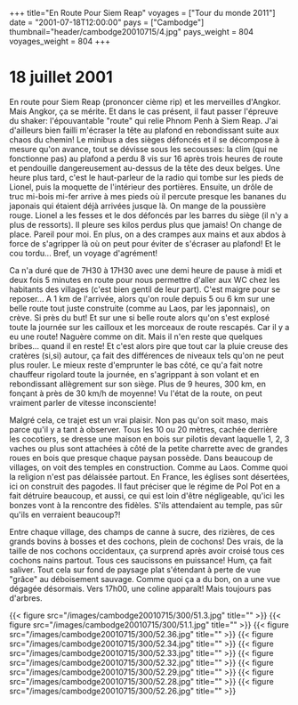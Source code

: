 +++
title="En Route Pour Siem Reap"
voyages = ["Tour du monde 2011"]
date = "2001-07-18T12:00:00"
pays = ["Cambodge"]
thumbnail="header/cambodge20010715/4.jpg"
pays_weight = 804
voyages_weight = 804
+++
#  18 juillet 2001

En route pour Siem Reap (prononcer cième rip) et les merveilles d'Angkor. Mais 
Angkor, ça se mérite. Et dans le cas présent, il faut passer l'épreuve du shaker: 
l'épouvantable "route" qui relie Phnom Penh à Siem Reap. J'ai d'ailleurs bien 
failli m'écraser la tête au plafond en rebondissant suite aux chaos du chemin! 
Le minibus a des sièges défoncés et il se décompose à mesure qu'on avance, tout 
se dévisse sous les secousses: la clim (qui ne fonctionne pas) au plafond a 
perdu 8 vis sur 16 après trois heures de route et pendouille dangereusement 
au-dessus de la tête des deux belges. Une heure plus tard, c'est le haut-parleur 
de la radio qui tombe sur les pieds de Lionel, puis la moquette de l'intérieur 
des portières. Ensuite, un drôle de truc mi-bois mi-fer arrive à mes pieds où 
il percute presque les bananes du japonais qui étaient déjà arrivées jusque 
là. On mange de la poussière rouge. Lionel a les fesses et le dos défoncés par 
les barres du siège (il n'y a plus de ressorts). Il pleure ses kilos perdus 
plus que jamais! On change de place. Pareil pour moi. En plus, on a des crampes 
aux mains et aux abdos à force de s'agripper là où on peut pour éviter de s'écraser 
au plafond! Et le cou tordu... Bref, un voyage d'agrément!

Ca n'a duré que de 7H30 à 17H30 avec une demi heure de pause à midi et deux 
fois 5 minutes en route pour nous permettre d'aller aux WC chez les habitants 
des villages (c'est bien gentil de leur part). C'est maigre pour se reposer... 
A 1 km de l'arrivée, alors qu'on roule depuis 5 ou 6 km sur une belle route 
tout juste construite (comme au Laos, par les japonnais), on crève. Si près 
du but! Et sur une si belle route alors qu'on s'est explosé toute la journée 
sur les cailloux et les morceaux de route rescapés. Car il y a eu une route! 
Naguère comme on dit. Mais il n'en reste que quelques bribes... quand il en 
reste! Et c'est alors pire que tout car la pluie creuse des cratères (si,si) 
autour, ça fait des différences de niveaux tels qu'on ne peut plus rouler. Le 
mieux reste d'emprunter le bas côté, ce qu'a fait notre chauffeur rigolard toute 
la journée, en s'agrippant à son volant et en rebondissant allègrement sur son 
siège. Plus de 9 heures, 300 km, en fonçant à près de 30 km/h de moyenne! Vu 
l'état de la route, on peut vraiment parler de vitesse inconsciente!

Malgré cela, ce trajet est un vrai plaisir. Non pas qu'on soit maso, mais parce 
qu'il y a tant à observer. Tous les 10 ou 20 mètres, cachée derrière les cocotiers, 
se dresse une maison en bois sur pilotis devant laquelle 1, 2, 3 vaches ou plus 
sont attachées à côté de la petite charrette avec de grandes roues en bois que 
presque chaque paysan possède. Dans beaucoup de villages, on voit des temples 
en construction. Comme au Laos. Comme quoi la religion n'est pas délaissée partout. 
En France, les églises sont désertées, ici on construit des pagodes. Il faut 
préciser que le régime de Pol Pot en a fait détruire beaucoup, et aussi, ce 
qui est loin d'être négligeable, qu'ici les bonzes vont à la rencontre des fidèles. 
S'ils attendaient au temple, pas sûr qu'ils en verraient beaucoup?!

Entre chaque village, des champs de canne à sucre, des rizières, de ces grands 
bovins à bosses et des cochons, plein de cochons! Des vrais, de la taille de 
nos cochons occidentaux, ça surprend après avoir croisé tous ces cochons nains 
partout. Tous ces saucissons en puissance! Hum, ça fait saliver. Tout cela sur 
fond de paysage plat s'étendant à perte de vue "grâce" au déboisement sauvage. 
Comme quoi ça a du bon, on a une vue dégagée désormais. Vers 17h00, une coline 
apparaît! Mais toujours pas d'arbres.


<div id="TOTO">{{< figure src="/images/cambodge20010715/300/51.3.jpg" title="" >}}
{{< figure src="/images/cambodge20010715/300/51.1.jpg" title="" >}}
{{< figure src="/images/cambodge20010715/300/52.36.jpg" title="" >}}
{{< figure src="/images/cambodge20010715/300/52.34.jpg" title="" >}}
{{< figure src="/images/cambodge20010715/300/52.33.jpg" title="" >}}
{{< figure src="/images/cambodge20010715/300/52.32.jpg" title="" >}}
{{< figure src="/images/cambodge20010715/300/52.29.jpg" title="" >}}
{{< figure src="/images/cambodge20010715/300/52.28.jpg" title="" >}}
{{< figure src="/images/cambodge20010715/300/52.26.jpg" title="" >}}
</DIV>

